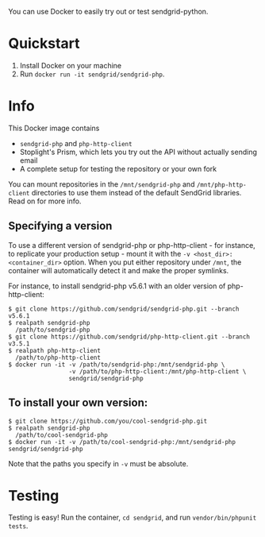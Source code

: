 You can use Docker to easily try out or test sendgrid-python.

<a name="Quickstart"></a>
# Quickstart

1. Install Docker on your machine
2. Run `docker run -it sendgrid/sendgrid-php`.

<a name="Info"></a>
# Info

This Docker image contains
 - `sendgrid-php` and `php-http-client`
 - Stoplight's Prism, which lets you try out the API without actually sending email
 - A complete setup for testing the repository or your own fork

You can mount repositories in the `/mnt/sendgrid-php` and `/mnt/php-http-client` directories to use them instead of the default SendGrid libraries.  Read on for more info.


## Specifying a version

To use a different version of sendgrid-php or php-http-client - for instance, to replicate your production setup - mount it with the `-v <host_dir>:<container_dir>` option.  When you put either repository under `/mnt`, the container will automatically detect it and make the proper symlinks.

For instance, to install sendgrid-php v5.6.1 with an older version of php-http-client:

    $ git clone https://github.com/sendgrid/sendgrid-php.git --branch v5.6.1
    $ realpath sendgrid-php
      /path/to/sendgrid-php
    $ git clone https://github.com/sendgrid/php-http-client.git --branch v3.5.1
    $ realpath php-http-client
      /path/to/php-http-client
    $ docker run -it -v /path/to/sendgrid-php:/mnt/sendgrid-php \
                     -v /path/to/php-http-client:/mnt/php-http-client \
                     sendgrid/sendgrid-php

## To install your own version:

    $ git clone https://github.com/you/cool-sendgrid-php.git
    $ realpath sendgrid-php
      /path/to/cool-sendgrid-php
    $ docker run -it -v /path/to/cool-sendgrid-php:/mnt/sendgrid-php sendgrid/sendgrid-php

Note that the paths you specify in `-v` must be absolute.

<a name="Testing"></a>
# Testing
Testing is easy!  Run the container, `cd sendgrid`, and run `vendor/bin/phpunit tests`.
